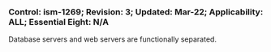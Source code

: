 ### Control: ism-1269; Revision: 3; Updated: Mar-22; Applicability: ALL; Essential Eight: N/A
<p>Database servers and web servers are functionally separated.</p>